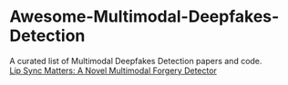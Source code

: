 # Awesome-Multimodal-Deepfakes-Detection
A curated list of Multimodal Deepfakes Detection papers and code.<br />
[Lip Sync Matters: A Novel Multimodal Forgery Detector](https://homepage.iis.sinica.edu.tw/papers/whm/25387-F.pdf)
